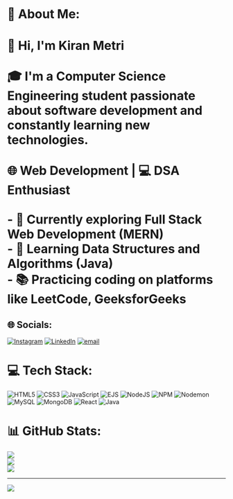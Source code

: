 # 🤝 About Me:
# 👋 Hi, I'm Kiran Metri<br><br>🎓 I'm a Computer Science Engineering student passionate about software development and constantly learning new technologies.<br><br> 🌐 Web Development | 💻 DSA Enthusiast<br><br>- 🔭 Currently exploring **Full Stack Web Development** (MERN)<br>- 🧠 Learning **Data Structures and Algorithms** (Java)<br>- 📚 Practicing coding on platforms like LeetCode, GeeksforGeeks


## 🌐 Socials:
[![Instagram](https://img.shields.io/badge/Instagram-%23E4405F.svg?logo=Instagram&logoColor=white)](https://instagram.com/kiran_metri_444) [![LinkedIn](https://img.shields.io/badge/LinkedIn-%230077B5.svg?logo=linkedin&logoColor=white)](https://linkedin.com/in/kiran-metri-9b3b48291) [![email](https://img.shields.io/badge/Email-D14836?logo=gmail&logoColor=white)](mailto:kiransm787@gmail.com) 

# 💻 Tech Stack:
![HTML5](https://img.shields.io/badge/html5-%23E34F26.svg?style=for-the-badge&logo=html5&logoColor=white) ![CSS3](https://img.shields.io/badge/css3-%231572B6.svg?style=for-the-badge&logo=css3&logoColor=white) ![JavaScript](https://img.shields.io/badge/javascript-%23323330.svg?style=for-the-badge&logo=javascript&logoColor=%23F7DF1E) ![EJS](https://img.shields.io/badge/ejs-%23B4CA65.svg?style=for-the-badge&logo=ejs&logoColor=black) ![NodeJS](https://img.shields.io/badge/node.js-6DA55F?style=for-the-badge&logo=node.js&logoColor=white) ![NPM](https://img.shields.io/badge/NPM-%23CB3837.svg?style=for-the-badge&logo=npm&logoColor=white) ![Nodemon](https://img.shields.io/badge/NODEMON-%23323330.svg?style=for-the-badge&logo=nodemon&logoColor=%BBDEAD) ![MySQL](https://img.shields.io/badge/mysql-4479A1.svg?style=for-the-badge&logo=mysql&logoColor=white) ![MongoDB](https://img.shields.io/badge/MongoDB-%234ea94b.svg?style=for-the-badge&logo=mongodb&logoColor=white) ![React](https://img.shields.io/badge/react-%2320232a.svg?style=for-the-badge&logo=react&logoColor=%2361DAFB) ![Java](https://img.shields.io/badge/java-%23ED8B00.svg?style=for-the-badge&logo=openjdk&logoColor=white)
# 📊 GitHub Stats:
![](https://github-readme-stats.vercel.app/api?username=kiran-444&theme=dark&hide_border=false&include_all_commits=false&count_private=false)<br/>
![](https://nirzak-streak-stats.vercel.app/?user=kiran-444&theme=dark&hide_border=false)<br/>
![](https://github-readme-stats.vercel.app/api/top-langs/?username=kiran-444&theme=dark&hide_border=false&include_all_commits=false&count_private=false&layout=compact)

---
[![](https://visitcount.itsvg.in/api?id=kiran-444&icon=0&color=0)](https://visitcount.itsvg.in)

<!-- Proudly created with GPRM ( https://gprm.itsvg.in ) -->
